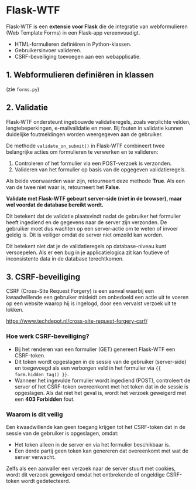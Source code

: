 # Flask-WTF

Flask-WTF is een **extensie voor Flask** die de integratie van webformulieren (Web Template Forms) in een Flask-app vereenvoudigt.

- HTML-formulieren definiëren in Python-klassen.
- Gebruikersinvoer valideren.
- CSRF-beveiliging toevoegen aan een webapplicatie.


## 1. Webformulieren definiëren in klassen

(zie `forms.py`)

## 2. Validatie

Flask-WTF ondersteunt ingebouwde validatieregels, zoals verplichte velden, lengtebeperkingen, e-mailvalidatie en meer.
Bij fouten in validatie kunnen duidelijke foutmeldingen worden weergegeven aan de gebruiker.

De methode `validate_on_submit()` in Flask-WTF combineert twee belangrijke acties om formulieren te verwerken en te valideren:

1. Controleren of het formulier via een POST-verzoek is verzonden.
2. Valideren van het formulier op basis van de opgegeven validatieregels.

Als beide voorwaarden waar zijn, retourneert deze methode **True**. Als een van de twee niet waar is, retourneert het **False**.

**Validate met Flask-WTF gebeurt server-side (niet in de browser), maar wel voordat de database bereikt wordt.**

Dit betekent dat de validatie plaatsvindt nadat de gebruiker het formulier heeft ingediend en 
de gegevens naar de server zijn verzonden.
De gebruiker moet dus wachten op een server-actie om te weten of invoer geldig is.
Dit is veiliger omdat de server niet omzeild kan worden.

Dit betekent niet dat je de validatieregels op database-niveau kunt versoepelen.
Als er een bug in je applicatielogica zit kan foutieve of inconsistente data in de database terechtkomen.

## 3. CSRF-beveiliging

CSRF (Cross-Site Request Forgery) is een aanval waarbij een kwaadwillende een gebruiker misleidt om onbedoeld 
een actie uit te voeren op een website waarop hij is ingelogd, door een vervalst verzoek uit te lokken.

https://www.techdepot.nl/cross-site-request-forgery-csrf/

### Hoe werk CSRF-beveiliging?
- Bij het renderen van een formulier (GET) genereert Flask-WTF een CSRF-token.
- Dit token wordt opgeslagen in de sessie van de gebruiker (server-side) en toegevoegd als een verborgen veld 
in het formulier via `{{ form.hidden_tag() }}`.
- Wanneer het ingevulde formulier wordt ingediend (POST), controleert de server of het CSRF-token 
overeenkomt met het token dat in de sessie is opgeslagen. Als dat niet het geval is, wordt het verzoek geweigerd
met een **403 Forbidden** fout.

### Waarom is dit veilig

Een kwaadwillende kan geen toegang krijgen tot het CSRF-token dat in de sessie van de gebruiker is opgeslagen, omdat:
- Het token alleen in de server en via het formulier beschikbaar is.
- Een derde partij geen token kan genereren dat overeenkomt met wat de server verwacht.

Zelfs als een aanvaller een verzoek naar de server stuurt met cookies, wordt dit verzoek geweigerd 
omdat het ontbrekende of ongeldige CSRF-token wordt gedetecteerd.


